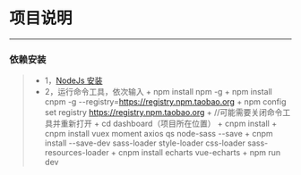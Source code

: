 # 项目说明

------

### 依赖安装

> * 1，[NodeJs 安装](http://nodejs.cn/)
> * 2，运行命令工具，依次输入
    + npm install npm -g
    + npm install cnpm -g --registry=https://registry.npm.taobao.org
    + npm config set registry https://registry.npm.taobao.org
    + //可能需要关闭命令工具并重新打开
    + cd dashboard（项目所在位置）
    + cnpm install
    + cnpm install vuex moment axios qs node-sass --save
    + cnpm install --save-dev sass-loader style-loader css-loader sass-resources-loader
    + cnpm install echarts vue-echarts
    + npm run dev

